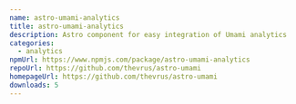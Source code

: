```yaml
---
name: astro-umami-analytics
title: astro-umami-analytics
description: Astro component for easy integration of Umami analytics
categories:
  - analytics
npmUrl: https://www.npmjs.com/package/astro-umami-analytics
repoUrl: https://github.com/thevrus/astro-umami
homepageUrl: https://github.com/thevrus/astro-umami
downloads: 5
---
```

